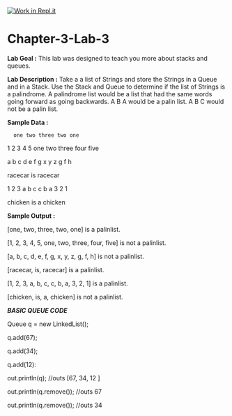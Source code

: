 [![Work in Repl.it](https://classroom.github.com/assets/work-in-replit-14baed9a392b3a25080506f3b7b6d57f295ec2978f6f33ec97e36a161684cbe9.svg)](https://classroom.github.com/online_ide?assignment_repo_id=4632575&assignment_repo_type=AssignmentRepo)
# Chapter-3-Lab-3

**Lab Goal :** This lab was designed to teach you more about stacks and queues.

**Lab Description :** Take a a list of Strings and store the Strings in a Queue and in a Stack. Use the Stack and Queue to determine if the list of Strings is a palindrome.  A palindrome list would be a list that had the same words going forward as going backwards. A B A would be a palin list. A B C would not be a palin list.

**Sample Data :** 

      one two three two one

1 2 3 4 5 one two three four five

a b c d e f g x y z g f h

racecar is racecar

1 2 3 a b c c b a 3 2 1

chicken is a chicken

**Sample Output :**

[one, two, three, two, one] is a palinlist.

[1, 2, 3, 4, 5, one, two, three, four, five] is not a palinlist.

[a, b, c, d, e, f, g, x, y, z, g, f, h] is not a palinlist.

[racecar, is, racecar] is a palinlist.

[1, 2, 3, a, b, c, c, b, a, 3, 2, 1] is a palinlist.

[chicken, is, a, chicken] is not a palinlist.

          

**_BASIC QUEUE CODE_**

Queue<Integer> q = new LinkedList<Integer>();

q.add(67);

q.add(34);

q.add(12):

out.println(q); //outs [67, 34, 12 ]

out.println(q.remove()); //outs     67

out.println(q.remove()); //outs     34
